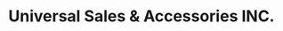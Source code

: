 ---
title: "Universal Sales & Accessories INC."
url: /syracuse/universal-sales-und-accessories-inc/
shop: Motorrad
---